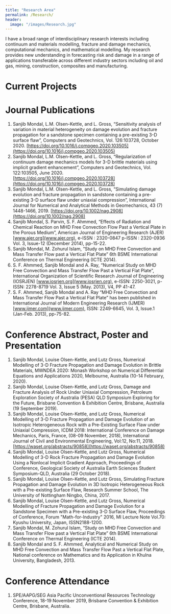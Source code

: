```yaml
---
title: "Research Area"
permalink: /Research/
header:
  image: "/images/Research.jpg"
---
```


I have a broad range of interdisciplinary research interests including continuum and materials modelling, fracture and damage mechanics, computational mechanics, and mathematical modelling. My research provides new understanding in forecasting risk and damage in a range of applications transferable across different industry sectors including oil and gas, mining, construction, composites and manufacturing.

# Current Projects

# Journal Publications
1. Sanjib Mondal, L.M. Olsen-Kettle, and L. Gross, “Sensitivity analysis of variation in material heterogeneity on damage evolution and fracture propagation for a sandstone specimen containing a pre-existing 3-D surface flaw”, Computers and Geotechnics, Vol. 126:103728, October 2020. [https://doi.org/10.1016/j.compgeo.2020.103505](https://doi.org/10.1016/j.compgeo.2020.103505)
2. Sanjib Mondal, L.M. Olsen-Kettle, and L. Gross, “Regularization of continuum damage mechanics models for 3-D brittle materials using implicit gradient enhancement”, Computers and Geotechnics, Vol. 122:103505, June 2020. 
[https://doi.org/10.1016/j.compgeo.2020.103728](https://doi.org/10.1016/j.compgeo.2020.103728)
3. Sanjib Mondal, L.M. Olsen-Kettle, and L. Gross, “Simulating damage evolution and fracture propagation in sandstone containing a pre-existing 3-D surface flaw under uniaxial compression”, International Journal for Numerical and Analytical Methods in Geomechanics, 43 (7) 1448-1466, 2019. [https://doi.org/10.1002/nag.2908](https://doi.org/10.1002/nag.2908)
4. Sanjib Mondal, S. Parvin, S. F. Ahmmed, “Effects of Radiation and Chemical Reaction on MHD Free Convection Flow Past a Vertical Plate in the Porous Medium”, American Journal of Engineering Research (AJER) [www.ajer.org](www.ajer.org), e-ISSN : 2320-0847 p-ISSN : 2320-0936 Vol. 3, Issue-12 (December 2014), pp-15-22.
5. Sanjib Mondal, M. Zohurul Islam, “Study on MHD Free Convection and Mass Transfer Flow past a Vertical Flat Plate” 6th BSME International Conference on Thermal Engineering (ICTE 2014).
6. S. F. Ahmmed, Sanjib Mondal and A. Ray, “Numerical Study on MHD Free Convection and Mass Transfer Flow Past a Vertical Flat Plate”,  International Organization of Scientific Research Journal of Engineering (IOSRJEN) [www.iosrjen.org](www.iosrjen.org),  e-ISSN: 2250-3021, p-ISSN: 2278-8719 Vol. 3, Issue 5 (May. 2013), V4, PP 41-47.
7. S. F. Ahmmed, Sanjib Mondal and A. Ray “MHD Free Convection and Mass Transfer Flow Past a Vertical Flat Plate” has been published in International Journal of Modern Engineering Research (IJMER) [www.ijmer.com](www.ijmer.com), ISSN: 2249-6645, Vol. 3, Issue.1 (Jan-Feb. 2013), pp-75-82.

# Conference Abstract, Poster and Presentation
1.	Sanjib Mondal, Louise Olsen-Kettle, and Lutz Gross, Numerical Modelling of 3-D Fracture Propagation and Damage Evolution in Brittle Materials, MWNDEA 2020: Monash Workshop on Numerical Differential Equations and Applications 2020, Melbourne, Australia (10-14 February, 2020).  
2.	Sanjib Mondal, Louise Olsen-Kettle, and Lutz Gross, Damage and Fracture Analysis of Rock Under Uniaxial Compression, Petroleum Exploration Society of Australia (PESA) QLD Symposium Exploring for the Future, Brisbane Convention & Exhibition Centre, Brisbane, Australia (19 September 2019).  
3.	Sanjib Mondal, Louise Olsen-Kettle, and Lutz Gross, Numerical Modelling of 3-D Fracture Propagation and Damage Evolution of an Isotropic Heterogeneous Rock with a Pre-Existing Surface Flaw under Uniaxial Compression, ICDM 2018: International Conference on Damage Mechanics, Paris, France, (08-09 November, 2018), International Journal of Civil and Environmental Engineering, Vol:12, No:11, 2018. [https://waset.org/abstracts/90858](https://waset.org/abstracts/90858)  
4.	Sanjib Mondal, Louise Olsen-Kettle, and Lutz Gross, Numerical Modelling of 3-D Rock Fracture Propagation and Damage Evolution Using a Nonlocal Implicit Gradient Approach, Proceedings of Conference, Geological Society of Australia Earth Sciences Student Symposium-QLD, Australia (29 October 2018).  
5.	Sanjib Mondal, Louise Olsen-Kettle, and Lutz Gross, Simulating Fracture Propagation and Damage Evolution in 3D Isotropic Heterogeneous Rock with a Pre-existing Surface Flaw, Research Summer School, The University of Nottingham Ningbo, China, 2017.  
6.	Sanjib Mondal, Louise Olsen-Kettle, and Lutz Gross, Numerical Modelling of Fracture Propagation and Damage Evolution for a Sandstone Specimen with a Pre-existing 3-D Surface Flaw, Proceedings of Conference, Forum "Math-for-Industry" 2016, MI Lecture Note Vol.70: Kyushu University, Japan, ISSN2188-1200.  
7.	Sanjib Mondal, M. Zohurul Islam, “Study on MHD Free Convection and Mass Transfer Flow past a Vertical Flat Plate” 6th BSME International Conference on Thermal Engineering (ICTE 2014).  
8.	Sanjib Mondal and S. F. Ahmmed, Analytical and Numerical Study on MHD Free Convection and Mass Transfer Flow Past a Vertical Flat Plate, National conference on Mathematics and its Application in Khulna University, Bangladesh, 2013.  

# Conference Attendance  
1.	SPE/AAPG/SEG Asia Pacific Unconventional Resources Technology Conference, 18-19 November 2019, Brisbane Convention & Exhibition Centre, Brisbane, Australia.  
